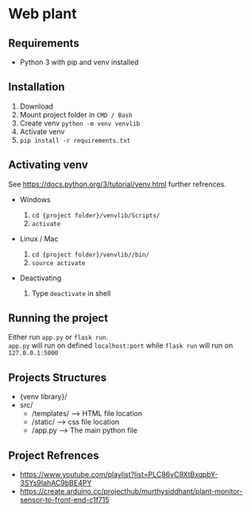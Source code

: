 # Web plant

## Requirements

- Python 3 with pip and venv installed

## Installation

1. Download
2. Mount project folder in `CMD / Bash`
3. Create venv `python -m venv venvlib`
4. Activate venv
5. `pip install -r requirements.txt`

## Activating venv

See <https://docs.python.org/3/tutorial/venv.html> further refrences.

- Windows

  1. `cd {project folder}/venvlib/Scripts/`
  2. `activate`

- Linux / Mac

  1. `cd {project folder}/venvlib//bin/`
  2. `source activate`

- Deactivating

  1. Type `deactivate` in shell

## Running the project

Either run `app.py` or `flask run`.  
`app.py` will run on defined `localhost:port` while `flask run` will run on `127.0.0.1:5000`

## Projects Structures

- {venv library}/
- src/
  - /templates/ --> HTML file location
  - /static/ --> css file location
  - /app.py --> The main python file

## Project Refrences

- <https://www.youtube.com/playlist?list=PLC86yC9XtBxqpbY-3SYs9IahAC9bBE4PY>
- <https://create.arduino.cc/projecthub/murthysiddhant/plant-monitor-sensor-to-front-end-c1f715>

